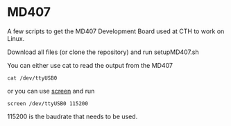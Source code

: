 # MD407
A few scripts to get the MD407 Development Board used at CTH to work on Linux.

Download all files (or clone the repository) and run setupMD407.sh

You can either use cat to read the output from the MD407
```
cat /dev/ttyUSB0
```
or you can use [screen](https://www.gnu.org/software/screen/) and run
```
screen /dev/ttyUSB0 115200
```
115200 is the baudrate that needs to be used.
